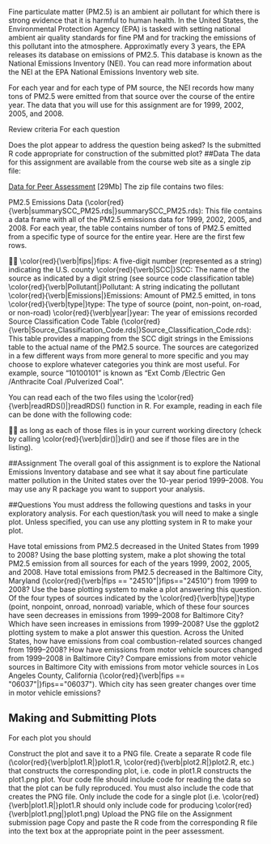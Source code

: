 Fine particulate matter (PM2.5) is an ambient air pollutant for which there is strong evidence that it is harmful to human health. In the United States, the Environmental Protection Agency (EPA) is tasked with setting national ambient air quality standards for fine PM and for tracking the emissions of this pollutant into the atmosphere. Approximatly every 3 years, the EPA releases its database on emissions of PM2.5. This database is known as the National Emissions Inventory (NEI). You can read more information about the NEI at the EPA National Emissions Inventory web site.

For each year and for each type of PM source, the NEI records how many tons of PM2.5 were emitted from that source over the course of the entire year. The data that you will use for this assignment are for 1999, 2002, 2005, and 2008.

Review criteria 
For each question

Does the plot appear to address the question being asked?
Is the submitted R code appropriate for construction of the submitted plot?
##Data 
The data for this assignment are available from the course web site as a single zip file:

[Data for Peer Assessment](https://d396qusza40orc.cloudfront.net/exdata%2Fdata%2FNEI_data.zip) [29Mb]
The zip file contains two files:

PM2.5 Emissions Data (\color{red}{\verb|summarySCC_PM25.rds|}summarySCC_PM25.rds): This file contains a data frame with all of the PM2.5 emissions data for 1999, 2002, 2005, and 2008. For each year, the table contains number of tons of PM2.5 emitted from a specific type of source for the entire year. Here are the first few rows.


\color{red}{\verb|fips|}fips: A five-digit number (represented as a string) indicating the U.S. county
\color{red}{\verb|SCC|}SCC: The name of the source as indicated by a digit string (see source code classification table)
\color{red}{\verb|Pollutant|}Pollutant: A string indicating the pollutant
\color{red}{\verb|Emissions|}Emissions: Amount of PM2.5 emitted, in tons
\color{red}{\verb|type|}type: The type of source (point, non-point, on-road, or non-road)
\color{red}{\verb|year|}year: The year of emissions recorded
Source Classification Code Table (\color{red}{\verb|Source_Classification_Code.rds|}Source_Classification_Code.rds): This table provides a mapping from the SCC digit strings in the Emissions table to the actual name of the PM2.5 source. The sources are categorized in a few different ways from more general to more specific and you may choose to explore whatever categories you think are most useful. For example, source “10100101” is known as “Ext Comb /Electric Gen /Anthracite Coal /Pulverized Coal”.

You can read each of the two files using the \color{red}{\verb|readRDS()|}readRDS() function in R. For example, reading in each file can be done with the following code:


as long as each of those files is in your current working directory (check by calling \color{red}{\verb|dir()|}dir() and see if those files are in the listing).

##Assignment 
The overall goal of this assignment is to explore the National Emissions Inventory database and see what it say about fine particulate matter pollution in the United states over the 10-year period 1999–2008. You may use any R package you want to support your analysis.

##Questions
You must address the following questions and tasks in your exploratory analysis. For each question/task you will need to make a single plot. Unless specified, you can use any plotting system in R to make your plot.

Have total emissions from PM2.5 decreased in the United States from 1999 to 2008? Using the base plotting system, make a plot showing the total PM2.5 emission from all sources for each of the years 1999, 2002, 2005, and 2008.
Have total emissions from PM2.5 decreased in the Baltimore City, Maryland (\color{red}{\verb|fips == "24510"|}fips=="24510") from 1999 to 2008? Use the base plotting system to make a plot answering this question.
Of the four types of sources indicated by the \color{red}{\verb|type|}type (point, nonpoint, onroad, nonroad) variable, which of these four sources have seen decreases in emissions from 1999–2008 for Baltimore City? Which have seen increases in emissions from 1999–2008? Use the ggplot2 plotting system to make a plot answer this question.
Across the United States, how have emissions from coal combustion-related sources changed from 1999–2008?
How have emissions from motor vehicle sources changed from 1999–2008 in Baltimore City?
Compare emissions from motor vehicle sources in Baltimore City with emissions from motor vehicle sources in Los Angeles County, California (\color{red}{\verb|fips == "06037"|}fips=="06037"). Which city has seen greater changes over time in motor vehicle emissions?
## Making and Submitting Plots
For each plot you should

Construct the plot and save it to a PNG file.
Create a separate R code file (\color{red}{\verb|plot1.R|}plot1.R, \color{red}{\verb|plot2.R|}plot2.R, etc.) that constructs the corresponding plot, i.e. code in plot1.R constructs the plot1.png plot. Your code file should include code for reading the data so that the plot can be fully reproduced. You must also include the code that creates the PNG file. Only include the code for a single plot (i.e. \color{red}{\verb|plot1.R|}plot1.R should only include code for producing \color{red}{\verb|plot1.png|}plot1.png)
Upload the PNG file on the Assignment submission page
Copy and paste the R code from the corresponding R file into the text box at the appropriate point in the peer assessment.